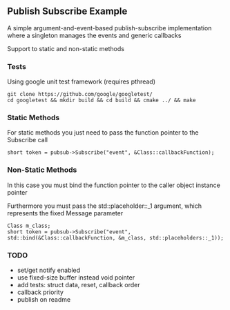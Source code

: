 ## Publish Subscribe Example ##

A simple argument-and-event-based publish-subscribe implementation where a singleton manages the events and generic callbacks

Support to static and non-static methods

### Tests ###

Using google unit test framework (requires pthread)

```
git clone https://github.com/google/googletest/
cd googletest && mkdir build && cd build && cmake ../ && make
```

### Static Methods ###

For static methods you just need to pass the function pointer to the Subscribe call

```
short token = pubsub->Subscribe("event", &Class::callbackFunction);
```

### Non-Static Methods ###

In this case you must bind the function pointer to the caller object instance pointer

Furthermore you must pass the std::placeholder::_1 argument, which represents the fixed Message parameter

```
Class m_class;
short token = pubsub->Subscribe("event", std::bind(&Class::callbackFunction, &m_class, std::placeholders::_1));
```

### TODO ###
- set/get notify enabled
- use fixed-size buffer instead void pointer
- add tests: struct data, reset, callback order
- callback priority
- publish on readme
